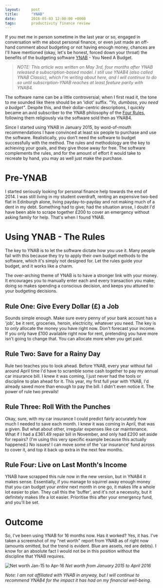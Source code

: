 ```yaml
---
layout:     post
title:      "YNAB"
date:       2016-05-03 12:00:00 +0000
tags:       productivity finance review
---
```


If you met me in person sometime in the last year or so, engaged in conversation with me about personal finance, or even just made an off-hand comment about budgeting or not having enough money, chances are I'll have mentioned (okay, let's be honest, forced down your throat) the benefits of the budgeting software [YNAB][ynab-home-link] - You Need A Budget.

<!-- Read More -->

> *NOTE: This article was written on May 3rd, four months after YNAB released a subscription-based model. I still use YNAB4 (also called YNAB Classic), which I'm writing about here, and I will continue to do so until subscription-YNAB reaches at least feature parity with YNAB4.*

The software name can be a little controversial; when I first read it, the tone to me sounded like there should be an 'idiot' suffix. *"Yo, dumbass, you need a budget"*. Despite this, and their dollar-centric descriptions, I quickly became an avid subscriber to the YNAB philosophy of the [Four Rules][ynab-classic-four-rules], following them religiously via the software sold then as YNAB4.

Since I started using YNAB in January 2015, by word-of-mouth recommendations I have convinced at least six people to purchase and use the software. Realistically, you don't need the software to budget successfully with the method. The rules and methodology are the key to achieving your goals, and they give those away for free. The software complements the rules, and for the amount of effort it would take to recreate by hand, you may as well just make the purchase.

# Pre-YNAB

I started seriously looking for personal finance help towards the end of 2014. I was still living in my student overdraft, renting an expensive two-bed flat in Edinburgh alone, living payday-to-payday and not making much of a dent in my debt. Something had to give; had the situation arose, I doubt I'd have been able to scrape together £200 to cover an emergency without asking family for help. That's when I found YNAB.

# Using YNAB - The Rules

The key to YNAB is to let the software dictate how you use it. Many people fail with this because they try to apply their own budget methods to the software, which it's simply not designed for. Let the rules guide your budget, and it works like a charm.

The over-arching theme of YNAB is to have a stronger link with your money. It encourages you to manually enter each and every transaction you make; doing so makes spending a conscious decision, and keeps you attuned to your budgeting decisions.

## Rule One: Give Every Dollar (£) a Job

Sounds simple enough. Make sure every penny of your bank account has a 'job', be it rent, groceries, heroin, electricity, whatever you need. The key is to *only* allocate the money you have right now. Don't forecast your income. If you only have £100 available right now for rent, pretending you have more isn't going to change that. You can allocate more when you get paid.

## Rule Two: Save for a Rainy Day

Rule two teaches you to look ahead. Before YNAB, every year without fail around April time I'd have to scramble some cash together to pay my annual car insurance bill. I knew it was coming, I just never had the tools or discipline to plan ahead for it. This year, my first full year with YNAB, I'd already saved more than enough to pay the bill. I didn't even notice it. The power of rule two prevails!

## Rule Three: Roll With the Punches

Okay, sure, with my car insurance I could predict fairly accurately how much I needed to save each month. I knew it was coming in April, that was a given. But what about other, irregular expenses like car maintenance. What if I had a £361.49 repair bill in November, and only had £200 set aside for repairs? (I'm using this very specific example because this actually happened.) No issues! I can move some of the 'car insurance' fund across to cover it, and top it back up extra in the next few months.

## Rule Four: Live on Last Month's Income

YNAB have scrapped this rule now in the new version, but in YNAB4 it makes sense. Essentially, if you manage to squirrel away enough money that you can budget your *entire* next month in one go, it makes life a whole lot easier to plan. They call this the 'buffer', and it's not a necessity, but it definitely makes life a lot easier. Prioritise this after your emergency fund, and you'll be set.

# Outcome

So, I've been using YNAB for 16 months now. Has it worked? Yes, it has. I've taken a screenshot of my "net worth" report from YNAB as of right now (amounts omitted, but the trend is evident. Blue are assets, red are debts). I know for an absolute fact I would not be in this position without the discipline that YNAB requires.

![Net worth Jan-15 to Apr-16]({{site.baseurl}}/assets/img/ynab-net-worth.jpg)
*Net worth from January 2015 to April 2016*

*Note: I am not affiliated with YNAB in anyway, but I will continue to recommend YNAB4 for the impact it has had on my financial well-being.*

[ynab-home-link]: http://www.youneedabudget.com
[ynab-classic-four-rules]: http://classic.youneedabudget.com/method/rule-one